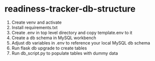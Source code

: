 # readiness-tracker-db-structure

1) Create venv and activate
2) Install requirements.txt
3) Create .env in top level directory and copy template.env to it
4) Create a db schema in MySQL workbench
4) Adjust db variables in .env to reference your local MySQL db schema
5) Run flask db upgrade to create tables
6) Run db_script.py to populate tables with dummy data